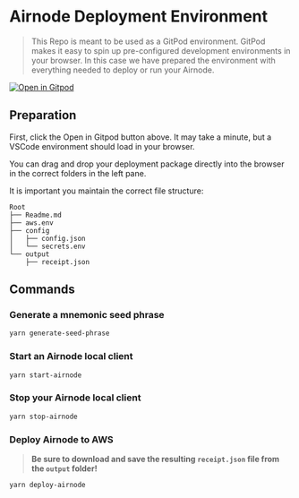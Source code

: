 # Airnode Deployment Environment

> This Repo is meant to be used as a GitPod environment. GitPod makes it easy to spin up pre-configured development environments in your browser. In this case we have prepared the environment with everything needed to deploy or run your Airnode.

[![Open in Gitpod](https://gitpod.io/button/open-in-gitpod.svg)](https://gitpod.io/#https://github.com/camronh/Airnode-Deployment-Env)

## Preparation

First, click the Open in Gitpod button above. It may take a minute, but a VSCode environment should load in your browser.

You can drag and drop your deployment package directly into the browser in the correct folders in the left pane.

It is important you maintain the correct file structure:

```
Root
├── Readme.md
├── aws.env
├── config
│   ├── config.json
│   └── secrets.env
└── output
    ├── receipt.json
```

## Commands

### Generate a mnemonic seed phrase

```sh
yarn generate-seed-phrase
```

### Start an Airnode local client

```sh
yarn start-airnode
```

### Stop your Airnode local client

```sh
yarn stop-airnode
```

### Deploy Airnode to AWS

>**Be sure to download and save the resulting `receipt.json` file from the `output` folder!**

```sh
yarn deploy-airnode
```
